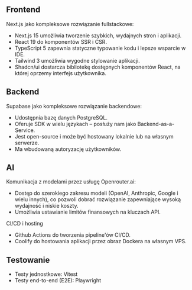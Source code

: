 ## Frontend

Next.js jako kompleksowe rozwiązanie fullstackowe:

- Next.js 15 umożliwia tworzenie szybkich, wydajnych stron i aplikacji.
- React 19 do komponentów SSR i CSR.
- TypeScript 5 zapewnia statyczne typowanie kodu i lepsze wsparcie w IDE.
- Tailwind 3 umożliwia wygodne stylowanie aplikacji.
- Shadcn/ui dostarcza bibliotekę dostępnych komponentów React, na której oprzemy interfejs użytkownika.

## Backend

Supabase jako kompleksowe rozwiązanie backendowe:

- Udostępnia bazę danych PostgreSQL.
- Oferuje SDK w wielu językach – posłuży nam jako Backend-as-a-Service.
- Jest open-source i może być hostowany lokalnie lub na własnym serwerze.
- Ma wbudowaną autoryzację użytkowników.

## AI

Komunikacja z modelami przez usługę Openrouter.ai:

- Dostęp do szerokiego zakresu modeli (OpenAI, Anthropic, Google i wielu innych), co pozwoli dobrać rozwiązanie zapewniające wysoką wydajność i niskie koszty.
- Umożliwia ustawianie limitów finansowych na kluczach API.

CI/CD i hosting

- Github Actions do tworzenia pipeline'ów CI/CD.
- Coolify do hostowania aplikacji przez obraz Dockera na własnym VPS.

## Testowanie

- Testy jednostkowe: Vitest
- Testy end-to-end (E2E): Playwright

